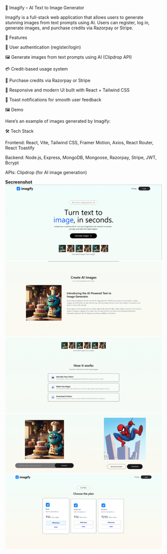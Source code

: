 📸 Imagify – AI Text to Image Generator

Imagify is a full-stack web application that allows users to generate stunning images from text prompts using AI. Users can register, log in, generate images, and purchase credits via Razorpay or Stripe.

🚀 Features

🔑 User authentication (register/login)

🖼️ Generate images from text prompts using AI (Clipdrop API)

💳 Credit-based usage system

🛒 Purchase credits via Razorpay or Stripe

🎨 Responsive and modern UI built with React + Tailwind CSS

🔔 Toast notifications for smooth user feedback

🖼️ Demo

Here’s an example of images generated by Imagify:

🛠️ Tech Stack

Frontend: React, Vite, Tailwind CSS, Framer Motion, Axios, React Router, React Toastify

Backend: Node.js, Express, MongoDB, Mongoose, Razorpay, Stripe, JWT, Bcrypt

APIs: Clipdrop (for AI image generation)



**Secreenshot**
![image alt](sc/sc1.png)
![image alt](sc/sc2.png)
![image alt](sc/sc3.png)
![image alt](sc/sc5.png)
![image alt](sc/sc4.png)
